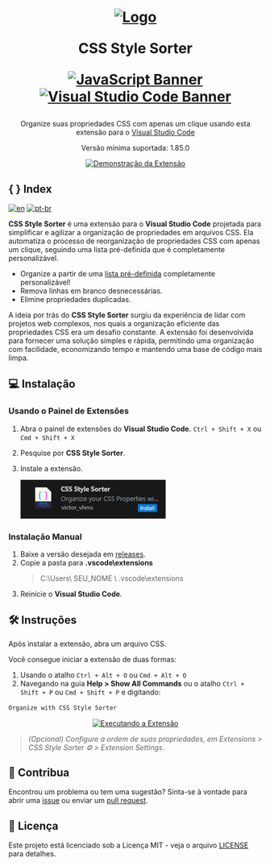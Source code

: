 <div align="center">
<h1>
<a href="#"><img src="https://github.com/victorhmszzero/Css-Style-Sorter/blob/main/assets/csspro-sorter-icon.png?raw=true" alt="Logo" width="20%"></a>

<b>CSS Style Sorter</b>

[![JavaScript Banner](https://img.shields.io/badge/JavaScript-F7DF1E?style=for-the-badge&logo=javascript&logoColor=black)](#)
[![Visual Studio Code Banner](https://img.shields.io/badge/VSCode-0078D4?style=for-the-badge&logo=visual%20studio%20code&logoColor=white)](#)

</h1>

<p>Organize suas propriedades CSS com apenas um clique usando esta extensão para o <a href="https://code.visualstudio.com">Visual Studio Code</a></p>
<p>Versão mínima suportada: 1.85.0</p>

<a href="#"><img src="/assets/preview-ctrl-alt-o.gif" alt="Demonstração da Extensão"></a>

</div>

## { } Index

[![en](https://img.shields.io/badge/lang-en-red.svg)](https://github.com/victorhmszzero/Css-Style-Sorter)
[![pt-br](https://img.shields.io/badge/lang-pt--br-green.svg)](https://github.com/victorhmszzero/Css-Style-Sorter/blob/main/README.pt-br.md)

**CSS Style Sorter** é uma extensão para o **Visual Studio Code** projetada para simplificar e agilizar a organização de propriedades em arquivos CSS. Ela automatiza o processo de reorganização de propriedades CSS com apenas um clique, seguindo uma lista pré-definida que é completamente personalizável.

- Organize a partir de uma [lista pré-definida](https://github.com/victorhmszzero/Css-Style-Sorter/blob/main/orderList.js) completamente personalizável!
- Remova linhas em branco desnecessárias.
- Elimine propriedades duplicadas.

A ideia por trás do **CSS Style Sorter** surgiu da experiência de lidar com projetos web complexos, nos quais a organização eficiente das propriedades CSS era um desafio constante. A extensão foi desenvolvida para fornecer uma solução simples e rápida, permitindo uma organização com facilidade, economizando tempo e mantendo uma base de código mais limpa.

## 💻 Instalação

### Usando o Painel de Extensões

1. Abra o painel de extensões do **Visual Studio Code.** `Ctrl + Shift + X` ou `Cmd + Shift + X`
2. Pesquise por **CSS Style Sorter**.
3. Instale a extensão.

   [![Instalar Extensão](assets/install-button.png)](#)

### Instalação Manual

1. Baixe a versão desejada em [releases](https://github.com/victorhmszzero/Css-Style-Sorter/releases).
2. Copie a pasta para **.vscode\extensions**
   > C:\Users\ SEU_NOME \ .vscode\extensions
3. Reinicie o **Visual Studio Code**.

## 🛠 Instruções

Após instalar a extensão, abra um arquivo CSS.

Você consegue iniciar a extensão de duas formas:

1. Usando o atalho `Ctrl + Alt + O` ou `Cmd + Alt + O`
2. Navegando na guia **Help > Show All Commands** ou o atalho `Ctrl + Shift + P` ou `Cmd + Shift + P` e digitando:

```txt
Organize with CSS Style Sorter
```

<div align="center">

[![Executando a Extensão](/assets/preview-ctrl-shit-p.gif)](#)

</div>

> _(Opcional) Configure a ordem de suas propriedades, em Extensions > CSS Style Sorter ⚙ > Extension Settings_.

## 🤝 Contribua

Encontrou um problema ou tem uma sugestão? Sinta-se à vontade para abrir uma [issue](https://github.com/victorhmszzero/Css-Style-Sorter/issues) ou enviar um [pull request](https://github.com/victorhmszzero/Css-Style-Sorter/pulls).

## 📌 Licença

Este projeto está licenciado sob a Licença MIT - veja o arquivo [LICENSE](https://github.com/victorhmszzero/Css-Style-Sorter/blob/main/LICENSE) para detalhes.
